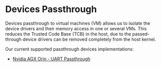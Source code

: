 # Devices Passthrough

Devices passthrough to virtual machines (VM) allows us to isolate the device drivers 
and their memory access in one or several VMs. This reduces the Trusted Code Base (TCB) in the host, due to the passed-through device drivers can be removed completely
from the host kernel.

Our current supported passthrough devices implementations:
- [Nvidia AGX Orin - UART Passthrough](nvidia_agx_pt_uart.md)
